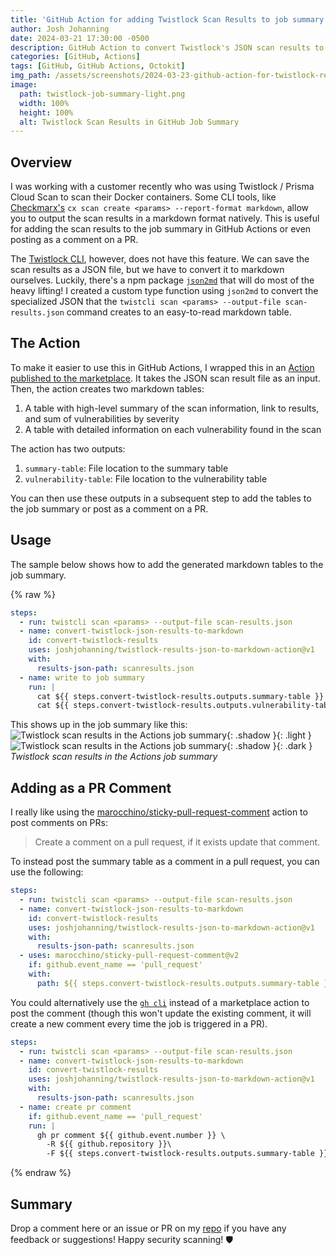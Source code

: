 ```yaml
---
title: 'GitHub Action for adding Twistlock Scan Results to job summary'
author: Josh Johanning
date: 2024-03-21 17:30:00 -0500
description: GitHub Action to convert Twistlock's JSON scan results to markdown to add to the job summary
categories: [GitHub, Actions]
tags: [GitHub, GitHub Actions, Octokit]
img_path: /assets/screenshots/2024-03-23-github-action-for-twistlock-results
image:
  path: twistlock-job-summary-light.png
  width: 100%
  height: 100%
  alt: Twistlock Scan Results in GitHub Job Summary
---
```


## Overview

I was working with a customer recently who was using Twistlock / Prisma Cloud Scan to scan their Docker containers. Some CLI tools, like [Checkmarx's](https://checkmarx.com/resource/documents/en/34965-68643-scan.html#UUID-a0bb20d5-5182-3fb4-3da0-0e263344ffe7_section-idm4631465209593633552409907579) `cx scan create <params> --report-format markdown`, allow you to output the scan results in a markdown format natively. This is useful for adding the scan results to the job summary in GitHub Actions or even posting as a comment on a PR.

The [Twistlock CLI](https://pan.dev/prisma-cloud/docs/twistcli_gs/), however, does not have this feature. We can save the scan results as a JSON file, but we have to convert it to markdown ourselves. Luckily, there's a npm package [`json2md`](https://www.npmjs.com/package/json2md) that will do most of the heavy lifting! I created a custom type function using `json2md` to convert the specialized JSON that the `twistcli scan <params> --output-file scan-results.json` command creates to an easy-to-read markdown table.

## The Action

To make it easier to use this in GitHub Actions, I wrapped this in an [Action published to the marketplace](https://github.com/marketplace/actions/twistlock-prisma-scan-results-json-to-markdown). It takes the JSON scan result file as an input. Then, the action creates two markdown tables:

1. A table with high-level summary of the scan information, link to results, and sum of vulnerabilities by severity
2. A table with detailed information on each vulnerability found in the scan

The action has two outputs:

1. `summary-table`: File location to the summary table
2. `vulnerability-table`: File location to the vulnerability table

You can then use these outputs in a subsequent step to add the tables to the job summary or post as a comment on a PR.

## Usage

The sample below shows how to add the generated markdown tables to the job summary.

{% raw %}
```yml
steps:
  - run: twistcli scan <params> --output-file scan-results.json
  - name: convert-twistlock-json-results-to-markdown
    id: convert-twistlock-results
    uses: joshjohanning/twistlock-results-json-to-markdown-action@v1
    with:
      results-json-path: scanresults.json
  - name: write to job summary
    run: |
      cat ${{ steps.convert-twistlock-results.outputs.summary-table }} >> $GITHUB_STEP_SUMMARY
      cat ${{ steps.convert-twistlock-results.outputs.vulnerability-table }} >> $GITHUB_STEP_SUMMARY
```

This shows up in the job summary like this:
![Twistlock scan results in the Actions job summary](twistlock-job-summary-light.png){: .shadow }{: .light }
![Twistlock scan results in the Actions job summary](twistlock-job-summary-dark.png){: .shadow }{: .dark }
_Twistlock scan results in the Actions job summary_

## Adding as a PR Comment

I really like using the [marocchino/sticky-pull-request-comment](https://github.com/marocchino/sticky-pull-request-comment) action to post comments on PRs:

> Create a comment on a pull request, if it exists update that comment.

To instead post the summary table as a comment in a pull request, you can use the following:

```yml
steps:
  - run: twistcli scan <params> --output-file scan-results.json
  - name: convert-twistlock-json-results-to-markdown
    id: convert-twistlock-results
    uses: joshjohanning/twistlock-results-json-to-markdown-action@v1
    with:
      results-json-path: scanresults.json
  - uses: marocchino/sticky-pull-request-comment@v2
    if: github.event_name == 'pull_request'
    with:
      path: ${{ steps.convert-twistlock-results.outputs.summary-table }}
```

You could alternatively use the [`gh cli`](https://cli.github.com/manual/gh_pr_comment) instead of a marketplace action to post the comment (though this won't update the existing comment, it will create a new comment every time the job is triggered in a PR).

```yml
steps:
  - run: twistcli scan <params> --output-file scan-results.json
  - name: convert-twistlock-json-results-to-markdown
    id: convert-twistlock-results
    uses: joshjohanning/twistlock-results-json-to-markdown-action@v1
    with:
      results-json-path: scanresults.json
  - name: create pr comment
    if: github.event_name == 'pull_request'
    run: |
      gh pr comment ${{ github.event.number }} \
        -R ${{ github.repository }}\
        -F ${{ steps.convert-twistlock-results.outputs.summary-table }}
```
{% endraw %}

## Summary

Drop a comment here or an issue or PR on my [repo](https://github.com/joshjohanning/twistlock-results-json-to-markdown-action) if you have any feedback or suggestions! Happy security scanning! 🛡️
